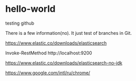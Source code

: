 # hello-world
testing github

There is a few information(no). It just test of branches in Git.

https://www.elastic.co/downloads/elasticsearch

Invoke-RestMethod http://localhost:9200

https://www.elastic.co/downloads/elasticsearch-no-jdk

https://www.google.com/intl/ru/chrome/
